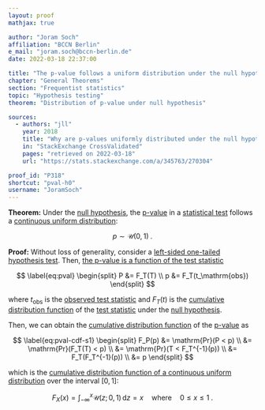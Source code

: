 ```yaml
---
layout: proof
mathjax: true

author: "Joram Soch"
affiliation: "BCCN Berlin"
e_mail: "joram.soch@bccn-berlin.de"
date: 2022-03-18 22:37:00

title: "The p-value follows a uniform distribution under the null hypothesis"
chapter: "General Theorems"
section: "Frequentist statistics"
topic: "Hypothesis testing"
theorem: "Distribution of p-value under null hypothesis"

sources:
  - authors: "jll"
    year: 2018
    title: "Why are p-values uniformly distributed under the null hypothesis?"
    in: "StackExchange CrossValidated"
    pages: "retrieved on 2022-03-18"
    url: "https://stats.stackexchange.com/a/345763/270304"

proof_id: "P318"
shortcut: "pval-h0"
username: "JoramSoch"
---
```



**Theorem:** Under the [null hypothesis](/D/h0), the [p-value](/D/pval) in a [statistical test](/D/test) follows a [continuous uniform distribution](/D/cuni):

$$ \label{eq:pval-h0}
p \sim \mathcal{U}(0,1) \; .
$$


**Proof:** Without loss of generality, consider a [left-sided one-tailed hypothesis test](/D/hyp-tail). Then, [the p-value is a function of the test statistic](/D/pval)

$$ \label{eq:pval}
\begin{split}
P &= F_T(T) \\
p &= F_T(t_\mathrm{obs})
\end{split}
$$

where $t_\mathrm{obs}$ is the [observed test statistic](/D/tstat) and $F_T(t)$ is the [cumulative distribution function](/D/cdf) of the [test statistic](/D/tstat) under the [null hypothesis](/D/h0).

Then, we can obtain the [cumulative distribution function](/D/cdf) of the [p-value](/D/pval) as

$$ \label{eq:pval-cdf-s1}
\begin{split}
F_P(p) &= \mathrm{Pr}(P < p) \\
&= \mathrm{Pr}(F_T(T) < p) \\
&= \mathrm{Pr}(T < F_T^{-1}(p)) \\
&= F_T(F_T^{-1}(p)) \\
&= p
\end{split}
$$

which is the [cumulative distribution function of a continuous uniform distribution](/P/cuni-cdf) over the interval $[0,1]$:

$$ \label{eq:cuni-cdf}
F_X(x) = \int_{-\infty}^{x} \mathcal{U}(z; 0, 1) \, \mathrm{d}z = x \quad \text{where} \quad 0 \leq x \leq 1 \; .
$$

